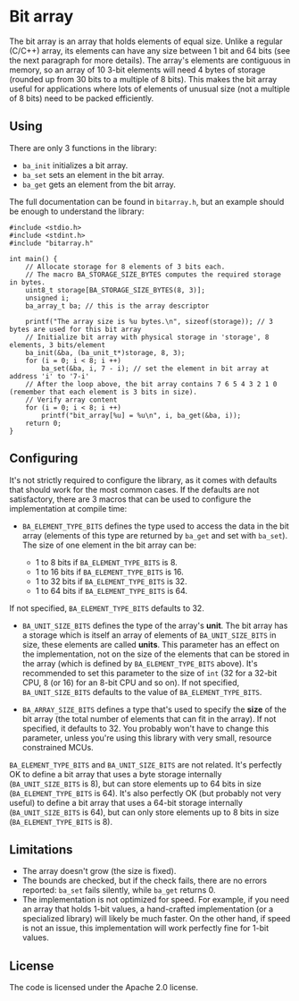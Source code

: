 # Bit array

The bit array is an array that holds elements of equal size. Unlike a regular (C/C++) array, its elements can have any size between 1 bit and 64 bits (see the next paragraph for more details). The array's elements are contiguous in memory, so an array of 10 3-bit elements will need 4 bytes of storage (rounded up from 30 bits to a multiple of 8 bits). This makes the bit array useful for applications where lots of elements of unusual size (not a multiple of 8 bits) need to be packed efficiently.

## Using

There are only 3 functions in the library:

- `ba_init` initializes a bit array.
- `ba_set` sets an element in the bit array.
- `ba_get` gets an element from the bit array.

The full documentation can be found in `bitarray.h`, but an example should be enough to understand the library:

```
#include <stdio.h>
#include <stdint.h>
#include "bitarray.h"

int main() {
    // Allocate storage for 8 elements of 3 bits each.
    // The macro BA_STORAGE_SIZE_BYTES computes the required storage in bytes.
    uint8_t storage[BA_STORAGE_SIZE_BYTES(8, 3)];
    unsigned i;
    ba_array_t ba; // this is the array descriptor

    printf("The array size is %u bytes.\n", sizeof(storage)); // 3 bytes are used for this bit array
    // Initialize bit array with physical storage in 'storage', 8 elements, 3 bits/element
    ba_init(&ba, (ba_unit_t*)storage, 8, 3);
    for (i = 0; i < 8; i ++)
        ba_set(&ba, i, 7 - i); // set the element in bit array at address 'i' to '7-i'
    // After the loop above, the bit array contains 7 6 5 4 3 2 1 0 (remember that each element is 3 bits in size).
    // Verify array content
    for (i = 0; i < 8; i ++)
        printf("bit_array[%u] = %u\n", i, ba_get(&ba, i));
    return 0;
}
```

## Configuring

It's not strictly required to configure the library, as it comes with defaults that should work for the most common cases. If the defaults are not satisfactory, there are 3 macros that can be used to configure the implementation at compile time:

* `BA_ELEMENT_TYPE_BITS` defines the type used to access the data in the bit array (elements of this type are returned by `ba_get` and set with `ba_set`). The size of one element in the bit array can be:

    - 1 to 8 bits if `BA_ELEMENT_TYPE_BITS` is 8.
    - 1 to 16 bits if `BA_ELEMENT_TYPE_BITS` is 16.
    - 1 to 32 bits if `BA_ELEMENT_TYPE_BITS` is 32.
    - 1 to 64 bits if `BA_ELEMENT_TYPE_BITS` is 64.

If not specified, `BA_ELEMENT_TYPE_BITS` defaults to 32.

* `BA_UNIT_SIZE_BITS` defines the type of the array's **unit**. The bit array has a storage which is itself an array of elements of `BA_UNIT_SIZE_BITS` in size, these elements are called **units**. This parameter has an effect on the implementation, not on the size of the elements that can be stored in the array (which is defined by `BA_ELEMENT_TYPE_BITS` above). It's recommended to set this parameter to the size of `int` (32 for a 32-bit CPU, 8 (or 16) for an 8-bit CPU and so on). If not specified, `BA_UNIT_SIZE_BITS` defaults to the value of `BA_ELEMENT_TYPE_BITS`.

* `BA_ARRAY_SIZE_BITS` defines a type that's used to specify the **size** of the bit array (the total number of elements that can fit in the array). If not specified, it defaults to 32. You probably won't have to change this parameter, unless you're using this library with very small, resource constrained MCUs.

`BA_ELEMENT_TYPE_BITS` and `BA_UNIT_SIZE_BITS` are not related. It's perfectly OK to define a bit array that uses a byte storage internally (`BA_UNIT_SIZE_BITS` is 8), but can store elements up to 64 bits in size (`BA_ELEMENT_TYPE_BITS` is 64). It's also perfectly OK (but probably not very useful) to define a bit array that uses a 64-bit storage internally (`BA_UNIT_SIZE_BITS` is 64), but can only store elements up to 8 bits in size (`BA_ELEMENT_TYPE_BITS` is 8).

## Limitations

- The array doesn't grow (the size is fixed).
- The bounds are checked, but if the check fails, there are no errors reported: `ba_set` fails silently, while `ba_get` returns 0.
- The implementation is not optimized for speed. For example, if you need an array that holds 1-bit values, a hand-crafted implementation (or a specialized library) will likely be much faster. On the other hand, if speed is not an issue, this implementation will work perfectly fine for 1-bit values.

## License

The code is licensed under the Apache 2.0 license.
